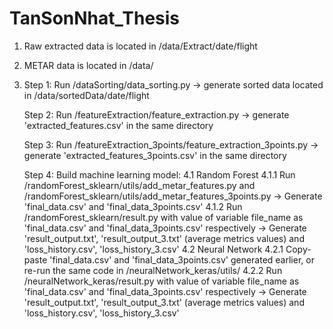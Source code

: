 # TanSonNhat_Thesis

1. Raw extracted data is located in /data/Extract/date/flight

2. METAR data is located in /data/

3.  Step 1: Run /dataSorting/data_sorting.py -> generate sorted data located in /data/sortedData/date/flight

    Step 2: Run /featureExtraction/feature_extraction.py -> generate 'extracted_features.csv' in the same directory
	
    Step 3: Run /featureExtraction_3points/feature_extraction_3points.py -> generate 'extracted_features_3points.csv' in the same directory
	
    Step 4: Build machine learning model:
            4.1 Random Forest
                4.1.1 Run /randomForest_sklearn/utils/add_metar_features.py and /randomForest_sklearn/utils/add_metar_features_3points.py
                      -> Generate 'final_data.csv' and 'final_data_3points.csv'
                4.1.2 Run /randomForest_sklearn/result.py with value of variable file_name as 'final_data.csv' and 'final_data_3points.csv' respectively
                      -> Generate 'result_output.txt', 'result_output_3.txt' (average metrics values) and 'loss_history.csv', 'loss_history_3.csv'
            4.2 Neural Network
                4.2.1 Copy-paste 'final_data.csv' and 'final_data_3points.csv' generated earlier, or re-run the same code in /neuralNetwork_keras/utils/
                4.2.2 Run /neuralNetwork_keras/result.py with value of variable file_name as 'final_data.csv' and 'final_data_3points.csv' respectively
                      -> Generate 'result_output.txt', 'result_output_3.txt' (average metrics values) and 'loss_history.csv', 'loss_history_3.csv'

